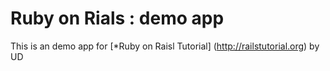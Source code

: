 # Ruby on Rials : demo app
This is an demo app for [*Ruby on Raisl Tutorial] (http://railstutorial.org) by UD 